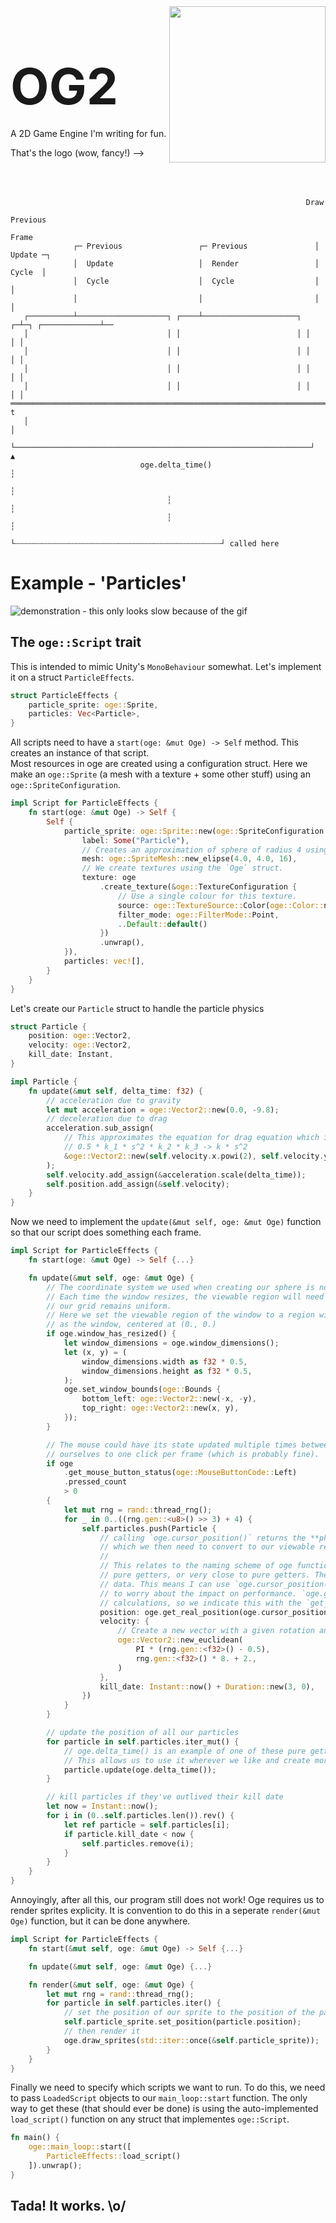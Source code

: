 <div style="width: 100%; display: flex; justify-content: space-between; margin-bottom: 50px;">
    <div style="width: calc(100% - 251px); display: inline-block;">
        <h1><span style="font-size: 80px">OG2</span></h1>
        <p>A 2D Game Engine I'm writing for fun.</p>
        <p>That's the logo (wow, fancy!) --></p> 
    </div>
    <img src="https://imgur.com/KZZi9nS.png" width="250px" height="250px" style="margin-top: -40px"/>
</div>

```plaintext
                                                                  Draw
                                                                  Previous
                                                                  Frame
              ┌─ Previous                 ┌─ Previous               │         Update ─┐
              │  Update                   │  Render                 │          Cycle  │
              │  Cycle                    │  Cycle                  │                 │
              │                           │                         │                 │
   ┌──────────┴────────────────────┐ ┌────┴─────────────────────┐ ┌─┴─┐ ┌─────────────┴──
   │                               │ │                          │ │   │ │
   │                               │ │                          │ │   │ │
   │                               │ │                          │ │   │ │
   │                               │ │                          │ │   │ │
══════════════════════════════════════════════════════════════════════════════════════════► t
   │                                                                  │
   └──────────────────────────────────────────────────────────────────┘           ▲
                             oge.delta_time()                                     ┆
                                                                                  ┆
                                   ┆                                              ┆
                                   ┆                                              ┆
                                   └┄┄┄┄┄┄┄┄┄┄┄┄┄┄┄┄┄┄┄┄┄┄┄┄┄┄┄┄┄┄┄┄┄┄┄┄┄┄┄┄┄┄┄┄┄┄┘ called here
```

# Example - 'Particles'

![demonstration - this only looks slow because of the gif](https://imgur.com/KrUqWSP.gif)

## The `oge::Script` trait

This is intended to mimic Unity's `MonoBehaviour` somewhat. Let's implement it on a struct `ParticleEffects`.

```rs
struct ParticleEffects {
    particle_sprite: oge::Sprite,
    particles: Vec<Particle>,
}
```

All scripts need to have a `start(oge: &mut Oge) -> Self` method. This creates an instance of that script.  
Most resources in oge are created using a configuration struct. Here we make an `oge::Sprite` (a mesh with a texture +
some other stuff) using an `oge::SpriteConfiguration`.

```rs
impl Script for ParticleEffects {
    fn start(oge: &mut Oge) -> Self {
        Self {
            particle_sprite: oge::Sprite::new(oge::SpriteConfiguration {
                label: Some("Particle"),
                // Creates an approximation of sphere of radius 4 using 16 vertices
                mesh: oge::SpriteMesh::new_elipse(4.0, 4.0, 16),
                // We create textures using the `Oge` struct.
                texture: oge
                    .create_texture(&oge::TextureConfiguration {
                        // Use a single colour for this texture.
                        source: oge::TextureSource::Color(oge::Color::new(1., 0., 0., 1.)),
                        filter_mode: oge::FilterMode::Point,
                        ..Default::default()
                    })
                    .unwrap(),
            }),
            particles: vec![],
        }
    }
}
```

Let's create our `Particle` struct to handle the particle physics

```rs
struct Particle {
    position: oge::Vector2,
    velocity: oge::Vector2,
    kill_date: Instant,
}

impl Particle {
    fn update(&mut self, delta_time: f32) {
        // acceleration due to gravity
        let mut acceleration = oge::Vector2::new(0.0, -9.8);
        // deceleration due to drag
        acceleration.sub_assign(
            // This approximates the equation for drag equation which is just 
            // 0.5 * k_1 * s^2 * k_2 * k_3 -> k * s^2
            &oge::Vector2::new(self.velocity.x.powi(2), self.velocity.y.powi(2)).scale(0.05),
        );
        self.velocity.add_assign(&acceleration.scale(delta_time));
        self.position.add_assign(&self.velocity);
    }
}
```

Now we need to implement the `update(&mut self, oge: &mut Oge)` function so that our script does something each frame.

```rs
impl Script for ParticleEffects {
    fn start(oge: &mut Oge) -> Self {...}

    fn update(&mut self, oge: &mut Oge) {
        // The coordinate system we used when creating our sphere is not fixed, we need to define it.
        // Each time the window resizes, the viewable region will need to get bigger or smaller so that 
        // our grid remains uniform. 
        // Here we set the viewable region of the window to a region with the 'same' width and height
        // as the window, centered at (0., 0.)
        if oge.window_has_resized() {
            let window_dimensions = oge.window_dimensions();
            let (x, y) = (
                window_dimensions.width as f32 * 0.5,
                window_dimensions.height as f32 * 0.5,
            );
            oge.set_window_bounds(oge::Bounds {
                bottom_left: oge::Vector2::new(-x, -y),
                top_right: oge::Vector2::new(x, y),
            });
        }

        // The mouse could have its state updated multiple times between renders, here, we're limiting
        // ourselves to one click per frame (which is probably fine).
        if oge
            .get_mouse_button_status(oge::MouseButtonCode::Left)
            .pressed_count
            > 0
        {
            let mut rng = rand::thread_rng();
            for _ in 0..((rng.gen::<u8>() >> 3) + 4) {
                self.particles.push(Particle {
                    // calling `oge.cursor_position()` returns the **physical position** of the mouse,
                    // which we then need to convert to our viewable region using `oge.get_real_position(...)`
                    //
                    // This relates to the naming scheme of oge functions. Functions that are nouns are 
                    // pure getters, or very close to pure getters. They shouldn't do any processing of 
                    // data. This means I can use `oge.cursor_position()` anywhere I like and not have
                    // to worry about the impact on performance. `oge.get_real_position()` *does* do some
                    // calculations, so we indicate this with the `get_` prefix.
                    position: oge.get_real_position(oge.cursor_position()),
                    velocity: {
                        // Create a new vector with a given rotation and magnitude
                        oge::Vector2::new_euclidean(
                            PI * (rng.gen::<f32>() - 0.5),
                            rng.gen::<f32>() * 8. + 2.,
                        )
                    },
                    kill_date: Instant::now() + Duration::new(3, 0),
                })
            }
        }

        // update the position of all our particles
        for particle in self.particles.iter_mut() {
            // oge.delta_time() is an example of one of these pure getters. It is effectively instant.
            // This allows us to use it wherever we like and create more readable code.
            particle.update(oge.delta_time());
        }

        // kill particles if they've outlived their kill date
        let now = Instant::now();
        for i in (0..self.particles.len()).rev() {
            let ref particle = self.particles[i];
            if particle.kill_date < now {
                self.particles.remove(i);
            }
        }
    }
}
```

Annoyingly, after all this, our program still does not work! Oge requires us to render sprites explicity. It is convention
to do this in a seperate `render(&mut Oge)` function, but it can be done anywhere.

```rs
impl Script for ParticleEffects {
    fn start(&mut self, oge: &mut Oge) -> Self {...}

    fn update(&mut self, oge: &mut Oge) {...}

    fn render(&mut self, oge: &mut Oge) {
        let mut rng = rand::thread_rng();
        for particle in self.particles.iter() {
            // set the position of our sprite to the position of the particle
            self.particle_sprite.set_position(particle.position);
            // then render it
            oge.draw_sprites(std::iter::once(&self.particle_sprite));
        }
    }
}
```
Finally we need to specify which scripts we want to run. To do this, we need to pass `LoadedScript` objects to our `main_loop::start` 
function. The only way to get these (that should ever be done) is using the auto-implemented `load_script()` function on any 
struct that implementes `oge::Script`.

```rs
fn main() {
    oge::main_loop::start([
        ParticleEffects::load_script()
    ]).unwrap();
}

```
## Tada! It works. \o/

